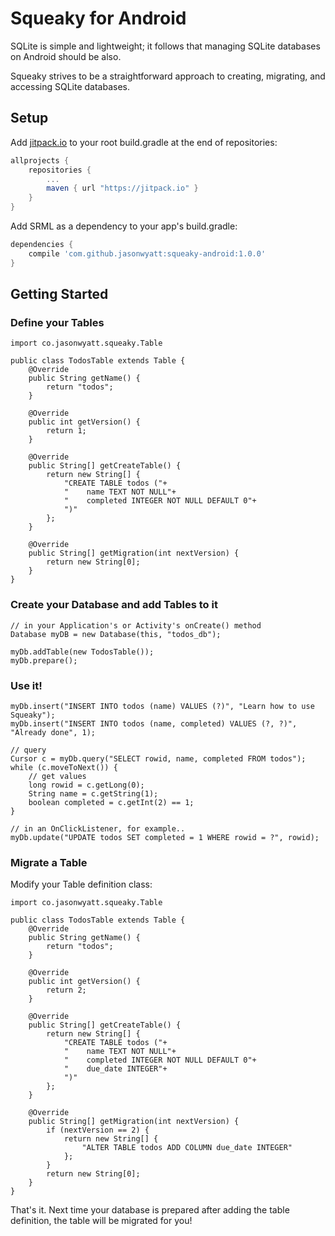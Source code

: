 # Squeaky for Android

SQLite is simple and lightweight; it follows that managing SQLite databases on Android should be also.

Squeaky strives to be a straightforward approach to creating, migrating, and accessing SQLite
databases.

## Setup

Add [jitpack.io](https://jitpack.io) to your root build.gradle at the end of repositories:

```groovy
allprojects {
    repositories {
        ...
        maven { url "https://jitpack.io" }
    }
}
```

Add SRML as a dependency to your app's build.gradle:

```groovy
dependencies {
    compile 'com.github.jasonwyatt:squeaky-android:1.0.0'
}
```

## Getting Started

### Define your Tables

    import co.jasonwyatt.squeaky.Table

    public class TodosTable extends Table {
        @Override
        public String getName() {
            return "todos";
        }

        @Override
        public int getVersion() {
            return 1;
        }

        @Override
        public String[] getCreateTable() {
            return new String[] {
                "CREATE TABLE todos ("+
                "    name TEXT NOT NULL"+
                "    completed INTEGER NOT NULL DEFAULT 0"+
                ")"
            };
        }

        @Override
        public String[] getMigration(int nextVersion) {
            return new String[0];
        }
    }

### Create your Database and add Tables to it

    // in your Application's or Activity's onCreate() method
    Database myDB = new Database(this, "todos_db");

    myDb.addTable(new TodosTable());
    myDb.prepare();

### Use it!

    myDb.insert("INSERT INTO todos (name) VALUES (?)", "Learn how to use Squeaky");
    myDb.insert("INSERT INTO todos (name, completed) VALUES (?, ?)", "Already done", 1);

    // query
    Cursor c = myDb.query("SELECT rowid, name, completed FROM todos");
    while (c.moveToNext()) {
        // get values
        long rowid = c.getLong(0);
        String name = c.getString(1);
        boolean completed = c.getInt(2) == 1;
    }

    // in an OnClickListener, for example..
    myDb.update("UPDATE todos SET completed = 1 WHERE rowid = ?", rowid);

### Migrate a Table

Modify your Table definition class:

    import co.jasonwyatt.squeaky.Table

    public class TodosTable extends Table {
        @Override
        public String getName() {
            return "todos";
        }

        @Override
        public int getVersion() {
            return 2;
        }

        @Override
        public String[] getCreateTable() {
            return new String[] {
                "CREATE TABLE todos ("+
                "    name TEXT NOT NULL"+
                "    completed INTEGER NOT NULL DEFAULT 0"+
                "    due_date INTEGER"+
                ")"
            };
        }

        @Override
        public String[] getMigration(int nextVersion) {
            if (nextVersion == 2) {
                return new String[] {
                    "ALTER TABLE todos ADD COLUMN due_date INTEGER"
                };
            }
            return new String[0];
        }
    }

That's it. Next time your database is prepared after adding the table definition, the table will be
migrated for you!
